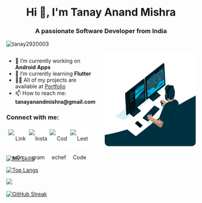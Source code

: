 <style>
    .skills-container {
    background-color: white;
    padding: 20px;
    border-radius: 10px;
    box-shadow: 0 4px 8px rgba(0, 0, 0, 0.1);
    max-width: 500px;
    margin: 20px auto;
    display: flex;
    flex-wrap: wrap;
    justify-content: center;
    gap: 20px;
  }

  .skills-container a {
    text-decoration: none;
    color: inherit;
    display: flex;
    justify-content: center;
    align-items: center;
    width: 80px; /* Adjust the size of the icons */
    height: 80px; /* Adjust the size of the icons */
    background-color: #3498db; /* Change the background color */
    border-radius: 10px; /* Rounded corners */
  }

  .skills-container img {
    width: 50%; /* Adjust the size of the icon inside the button */
    height: 50%; /* Adjust the size of the icon inside the button */
    margin: auto; /* Center the icon inside the button */
  }
  .social-icons {
    display: flex;
    align-items: center;
    justify-content: space-between;
    width: 160px; /* Adjust the width as needed */
    background-color: white;
    padding: 5px;
    border-radius: 5px;
  }

  .social-icons a {
    text-decoration: none;
    color: inherit;
    display: inline-block;
    width: 50px; /* Adjust the size of the icons */
    height: 50px; /* Adjust the size of the icons */
    text-align: center;
    line-height: 50px; /* Adjust vertically align if needed */
    background-color: white; /* Change the background color */
    border-radius: 5px; /* Rounded corners */
    margin-right: 5px; /* Adjust spacing between icons */
  }

  .social-icons img {
    width: 200%; /* Adjust the size of the icon inside the button */
    vertical-align: middle; /* Center the icon vertically */
  }
</style>

<h1 align="center">Hi 👋, I'm Tanay Anand Mishra</h1>
<h3 align="center">A passionate Software Developer from India</h3>

<p align="left">
  <img src="https://komarev.com/ghpvc/?username=tanay2920003&label=Profile%20views&color=0e75b6&style=flat" alt="tanay2920003" />
</p>

<div style="display: flex; justify-content: space-between; align-items: flex-start;">
  <div style="flex: 1; padding-right: 20px;">
    <ul>
      <li>🔭 I’m currently working on <strong>Android Apps</strong></li>
      <li>🌱 I’m currently learning <strong>Flutter</strong></li>
      <li>👨‍💻 All of my projects are available at <a href="https://tanay2920003.github.io/Portfolio22/">Portfolio</a></li>
      <li>📫 How to reach me: <strong>tanayanandmishra@gmail.com</strong></li>
    </ul>
<p>
    <h3 align="left">Connect with me:</h3>
    <div class="social-icons">
      <a href="https://www.linkedin.com/in/tanayanandmishra" target="_blank"><img src="https://img.icons8.com/fluency/48/000000/linkedin-2.png" alt="LinkedIn" /></a>
      <a href="https://www.instagram.com/echoonetango" target="_blank"><img src="https://img.icons8.com/fluency/48/000000/instagram-new.png" alt="Instagram" /></a>
      <a href="https://www.codechef.com/users/basic_peacocks" target="_blank"><img src="https://img.icons8.com/fluency/48/000000/codechef.png" alt="Codechef" /></a>
      <a href="https://leetcode.com/u/tanayanandmishra/" target="_blank"><img src="https://img.icons8.com/?size=100&id=9L16NypUzu38&format=png&color=000000" alt="LeetCode" /></a>
    </div>
  </div>

  <div style="flex: 1; text-align: right;">
    <img src="code.gif" alt="Code GIF" width="300" height="250" style="border-radius: 10px;">
  </div>
</div>


[![My Skills](https://skillicons.dev/icons?i=cpp,dart,flutter,bash,js,linux,python,react,arduino,unreal%20engine%205&perline=3)](https://skillicons.dev)

[![Top Langs](https://github-readme-stats.vercel.app/api/top-langs/?username=Tanay2920003&layout=compact)](https://github.com/anuraghazra/github-readme-stats)

<picture>
  <source
    srcset="https://github-readme-stats.vercel.app/api?username=Tanay2920003&show_icons=true&theme=light"
    media="(prefers-color-scheme: light), (prefers-color-scheme: no-preference)"
  />
  <source
    srcset="https://github-readme-stats.vercel.app/api?username=Tanay2920003&show_icons=true"
    media="(prefers-color-scheme: dark)"
  />
  <img src="https://github-readme-stats.vercel.app/api?username=Tanay2920003&show_icons=true" />
</picture>
<br>

[![GitHub Streak](https://streak-stats.demolab.com?user=Tanay2920003&border_radius=10&date_format=j%20M%5B%20Y%5D&mode=weekly&card_width=496&card_height=193)](https://git.io/streak-stats)
